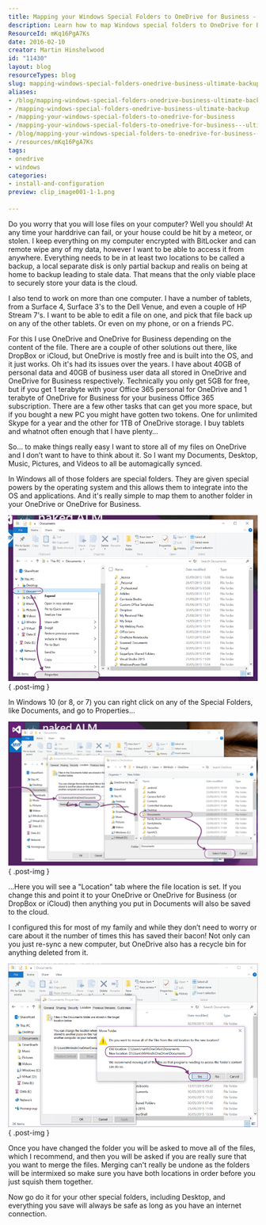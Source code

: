 ```yaml
---
title: Mapping your Windows Special Folders to OneDrive for Business - Ultimate Backup
description: Learn how to map Windows special folders to OneDrive for Business for seamless backup and access across devices. Keep your files safe and synced effortlessly!
ResourceId: mKq16PgA7Ks
date: 2016-02-10
creator: Martin Hinshelwood
id: "11430"
layout: blog
resourceTypes: blog
slug: mapping-windows-special-folders-onedrive-business-ultimate-backup
aliases:
- /blog/mapping-windows-special-folders-onedrive-business-ultimate-backup
- /mapping-windows-special-folders-onedrive-business-ultimate-backup
- /mapping-your-windows-special-folders-to-onedrive-for-business
- /mapping-your-windows-special-folders-to-onedrive-for-business---ultimate-backup
- /blog/mapping-your-windows-special-folders-to-onedrive-for-business---ultimate-backup
- /resources/mKq16PgA7Ks
tags:
- onedrive
- windows
categories:
- install-and-configuration
preview: clip_image001-1-1.png

---
```

Do you worry that you will lose files on your computer? Well you should! At any time your harddrive can fail, or your house could be hit by a meteor, or stolen. I keep everything on my computer encrypted with BitLocker and can remote wipe any of my data, however I want to be able to access it from anywhere. Everything needs to be in at least two locations to be called a backup, a local separate disk is only partial backup and realis on being at home to backup leading to stale data. That means that the only viable place to securely store your data is the cloud.

I also tend to work on more than one computer. I have a number of tablets, from a Surface 4, Surface 3's to the Dell Venue, and even a couple of HP Stream 7's. I want to be able to edit a file on one, and pick that file back up on any of the other tablets. Or even on my phone, or on a friends PC.

For this I use OneDrive and OneDrive for Business depending on the content of the file. There are a couple of other solutions out there, like DropBox or iCloud, but OneDrive is mostly free and is built into the OS, and it just works. Oh it's had its issues over the years. I have about 40GB of personal data and 40GB of business user data all stored in OneDrive and OneDrive for Business respectively. Technically you only get 5GB for free, but if you get 1 terabyte with your Office 365 personal for OneDrive and 1 terabyte of OneDrive for Business for your business Office 365 subscription. There are a few other tasks that can get you more space, but if you bought a new PC you might have gotten two tokens. One for unlimited Skype for a year and the other for 1TB of OneDrive storage. I buy tablets and whatnot often enough that I have plenty…

So… to make things really easy I want to store all of my files on OneDrive and I don’t want to have to think about it. So I want my Documents, Desktop, Music, Pictures, and Videos to all be automagically synced.

In Windows all of those folders are special folders. They are given special powers by the operating system and this allows them to integrate into the OS and applications. And it's really simple to map them to another folder in your OneDrive or OneDrive for Business.

![clip_image001](images/clip_image001-1-1.png "clip_image001")
{ .post-img }

In Windows 10 (or 8, or 7) you can right click on any of the Special Folders, like Documents, and go to Properties…

![clip_image002](images/clip_image002-2-2.png "clip_image002")
{ .post-img }

…Here you will see a "Location" tab where the file location is set. If you change this and point it to your OneDrive or OneDrive for Business (or DropBox or iCloud) then anything you put in Documents will also be saved to the cloud.

I configured this for most of my family and while they don’t need to worry or care about it the number of times this has saved their bacon! Not only can you just re-sync a new computer, but OneDrive also has a recycle bin for anything deleted from it.

![clip_image003](images/clip_image003-3-3.png "clip_image003")
{ .post-img }

Once you have changed the folder you will be asked to move all of the files, which I recommend, and then you will be asked if you are really sure that you want to merge the files. Merging can't really be undone as the folders will be intermixed so make sure you have both locations in order before you just squish them together.

Now go do it for your other special folders, including Desktop, and everything you save will always be safe as long as you have an internet connection.
